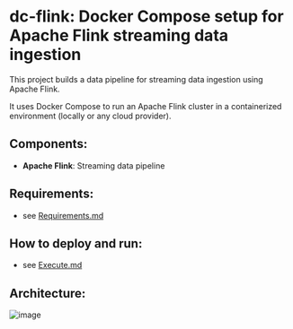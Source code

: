 # dc-flink: Docker Compose setup for Apache Flink streaming data ingestion

This project builds a data pipeline for streaming data ingestion using Apache Flink.

It uses Docker Compose to run an Apache Flink cluster in a containerized environment (locally or any cloud provider).
  
## Components:  
- **Apache Flink**: Streaming data pipeline


## Requirements:  
 - see [Requirements.md](REQUIREMENTS.md)


## How to deploy and run:  
 - see [Execute.md](EXECUTE.md)

  
## Architecture:  
![image](ARCHITECTURE.png)
